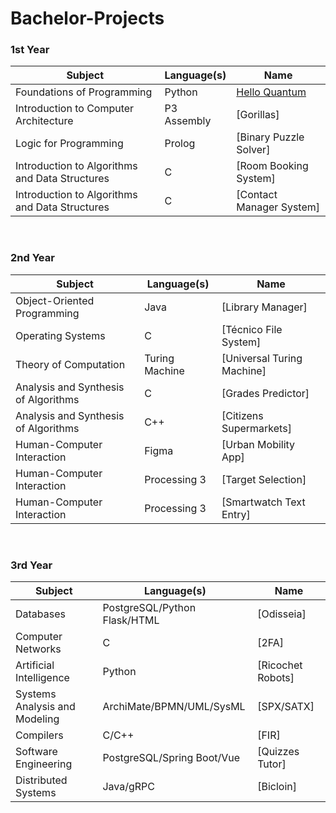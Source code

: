 # Bachelor-Projects
### 1st Year
| Subject                                        | Language(s)                  |  Name                                                 |
| ---------------------------------------------- | ---------------------------- | ----------------------------------------------------- |
| Foundations of Programming                     | Python                       | [Hello Quantum](/Hello-Quantum)                       |
| Introduction to Computer Architecture          | P3 Assembly                  | [Gorillas]                                            |
| Logic for Programming                          | Prolog                       | [Binary Puzzle Solver]                                |
| Introduction to Algorithms and Data Structures | C                            | [Room Booking System]                                 |
| Introduction to Algorithms and Data Structures | C                            | [Contact Manager System]                              |

<br/>

### 2nd Year
| Subject                                        | Language(s)                  |  Name                                                 |
| ---------------------------------------------- | ---------------------------- | ----------------------------------------------------- |
| Object-Oriented Programming                    | Java                         | [Library Manager]                                     |
| Operating Systems                              | C                            | [Técnico File System]                                 |
| Theory of Computation                          | Turing Machine               | [Universal Turing Machine]                            |
| Analysis and Synthesis of Algorithms           | C                            | [Grades Predictor]                                    |
| Analysis and Synthesis of Algorithms           | C++                          | [Citizens Supermarkets]                               |
| Human-Computer Interaction                     | Figma                        | [Urban Mobility App]                                  |
| Human-Computer Interaction                     | Processing 3                 | [Target Selection]                                    |
| Human-Computer Interaction                     | Processing 3                 | [Smartwatch Text Entry]                               |

<br/>

### 3rd Year
| Subject                                        | Language(s)                  |  Name                                                 |
| ---------------------------------------------- | ---------------------------- | ----------------------------------------------------- |
| Databases                                      | PostgreSQL/Python Flask/HTML | [Odisseia]                                            |
| Computer Networks                              | C                            | [2FA]                                                 |
| Artificial Intelligence                        | Python                       | [Ricochet Robots]                                     |
| Systems Analysis and Modeling                  | ArchiMate/BPMN/UML/SysML     | [SPX/SATX]                                            |
| Compilers                                      | C/C++                        | [FIR]                                                 |
| Software Engineering                           | PostgreSQL/Spring Boot/Vue   | [Quizzes Tutor]                                       |
| Distributed Systems                            | Java/gRPC                    | [Bicloin]                                             |
